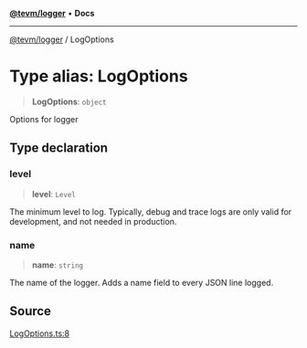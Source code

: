 [**@tevm/logger**](../README.md) • **Docs**

***

[@tevm/logger](../globals.md) / LogOptions

# Type alias: LogOptions

> **LogOptions**: `object`

Options for logger

## Type declaration

### level

> **level**: `Level`

The minimum level to log.
Typically, debug and trace logs are only valid for development, and not needed in production.

### name

> **name**: `string`

The name of the logger. Adds a name field to every JSON line logged.

## Source

[LogOptions.ts:8](https://github.com/evmts/tevm-monorepo/blob/main/packages/logger/src/LogOptions.ts#L8)
